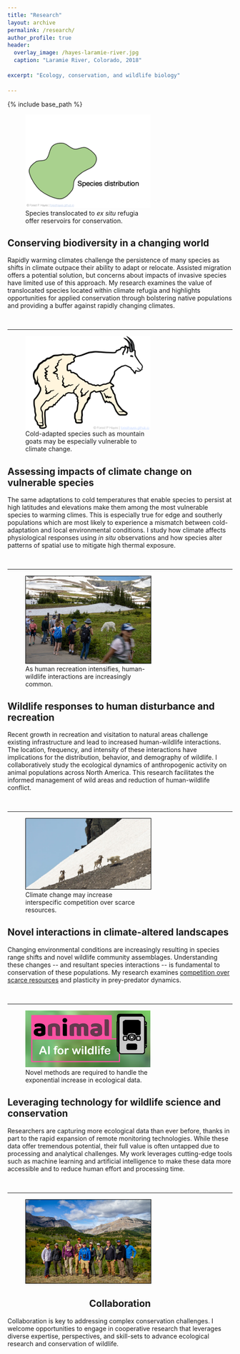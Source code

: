 ```yaml
---
title: "Research"
layout: archive
permalink: /research/
author_profile: true
header:
  overlay_image: /hayes-laramie-river.jpg
  caption: "Laramie River, Colorado, 2018"
  
excerpt: "Ecology, conservation, and wildlife biology"

---
```


{% include base_path %}


<figure style="width: 280px" class="align-left">
   <a href="/images/research/hayes-conservation-of-biodiversity.gif">
  <img src="/images/research/hayes-conservation-of-biodiversity.gif" /></a>
  <figcaption>Species translocated to <em>ex situ</em> refugia offer reservoirs for conservation.</figcaption>
</figure>

<h2> Conserving biodiversity in a changing world </h2>

Rapidly warming climates challenge the persistence of many species as shifts in climate outpace their ability to adapt or relocate. Assisted migration offers a potential solution, but concerns about impacts of invasive species have limited use of this approach. My research examines the value of translocated species located within climate refugia and highlights opportunities for applied conservation through bolstering native populations and providing a buffer against rapidly changing climates.

<br clear="left"/>

--------------------------------------------------------------------------------

<figure style="width: 280px" class="align-left">
  <img style='border:0px solid #FFFFFF' src="/images/research/oram-shed.png" align="left"/>
  <figcaption>Cold-adapted species such as mountain goats may be especially vulnerable to climate change.</figcaption>
</figure>

<h2>Assessing impacts of climate change on vulnerable species</h2>

The same adaptations to cold temperatures that enable species to persist at high latitudes and elevations make them among the most vulnerable species to warming climes. This is especially true for edge and southerly populations which are most likely to experience a mismatch between cold-adaptation and local environmental conditions. I study how climate affects physiological responses using *in situ* observations and how species alter patterns of spatial use to mitigate high thermal exposure.

<br clear="left"/>

--------------------------------------------------------------------------------

<figure style="width: 280px" class="align-left">
  <img style='border:1px solid #000000' src="/images/research/hayes-oram-human.jpg">
  <figcaption>As human recreation intensifies, human-wildlife interactions are increasingly common.</figcaption>
</figure>

<h2>Wildlife responses to human disturbance and recreation</h2>

Recent growth in recreation and visitation to natural areas challenge existing infrastructure and lead to increased human-wildlife interactions. The location, frequency, and intensity of these interactions have implications for the distribution, behavior, and demography of wildlife. I collaboratively study the ecological dynamics of anthropogenic activity on animal populations across North America. This research facilitates the informed management of wild areas and reduction of human-wildlife conflict. 


<br clear="left"/>

--------------------------------------------------------------------------------

<figure style="width: 280px" class="align-left">
  <img style='border:1px solid #000000' src="/images/research/goat-bighorn.jpg" />
  <figcaption>Climate change may increase interspecific competition over scarce resources.</figcaption>
</figure>

<h2>Novel interactions in climate-altered landscapes</h2>

Changing environmental conditions are increasingly resulting in species range shifts and novel wildlife community assemblages. Understanding these changes -- and resultant species interactions -- is fundamental to conservation of these populations. My research examines [competition over scarce resources](https://www.frontiersin.org/articles/10.3389/fevo.2022.991714 "Species conflict at Earth’s edges – Contests, climate, and coveted resources") and plasticity in prey-predator dynamics.


<br clear="left"/>

--------------------------------------------------------------------------------

<figure style="width: 280px" class="align-left">
  <img src="/images/research/animal_logo.png" />
  <figcaption>Novel methods are required to handle the exponential increase in ecological data.</figcaption>
</figure>

<h2>Leveraging technology for wildlife science and conservation</h2>

Researchers are capturing more ecological data than ever before, thanks in part to the rapid expansion of remote monitoring technologies. While these data offer tremendous potential, their full value is often untapped due to processing and analytical challenges. My work leverages cutting-edge tools such as machine learning and artificial intelligence to make these data more accessible and to reduce human effort and processing time.

<br clear="left"/>

--------------------------------------------------------------------------------

<figure style="width: 280px" class="align-left">
  <img style='border:1px solid #000000' src="/images/research/hayes-collaboration.jpg" />
</figure>

<h2 style="text-align: center;">
Collaboration
</h2>

Collaboration is key to addressing complex conservation challenges. I welcome opportunities to engage in cooperative research that leverages diverse expertise, perspectives, and skill-sets to advance ecological research and conservation of wildlife.

<br clear="left"/>